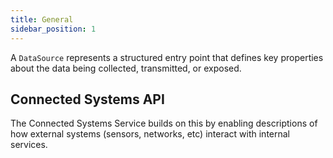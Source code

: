 ```yaml
---
title: General
sidebar_position: 1
---
```


A `DataSource` represents a structured entry point that defines key properties about the data being collected, transmitted, or exposed.

## Connected Systems API
The Connected Systems Service builds on this by enabling descriptions of how external systems (sensors, networks, etc) interact with internal services. 